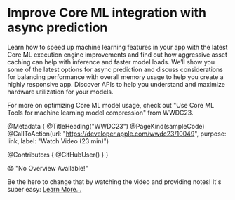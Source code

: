 # Improve Core ML integration with async prediction

Learn how to speed up machine learning features in your app with the latest Core ML execution engine improvements and find out how aggressive asset caching can help with inference and faster model loads. We’ll show you some of the latest options for async prediction and discuss considerations for balancing performance with overall memory usage to help you create a highly responsive app. Discover APIs to help you understand and maximize hardware utilization for your models.

For more on optimizing Core ML model usage, check out "Use Core ML Tools for machine learning model compression" from WWDC23.

@Metadata {
   @TitleHeading("WWDC23")
   @PageKind(sampleCode)
   @CallToAction(url: "https://developer.apple.com/wwdc23/10049", purpose: link, label: "Watch Video (23 min)")

   @Contributors {
      @GitHubUser(<replace this with your GitHub handle>)
   }
}

😱 "No Overview Available!"

Be the hero to change that by watching the video and providing notes! It's super easy:
 [Learn More…](https://wwdcnotes.github.io/WWDCNotes/documentation/wwdcnotes/contributing)
